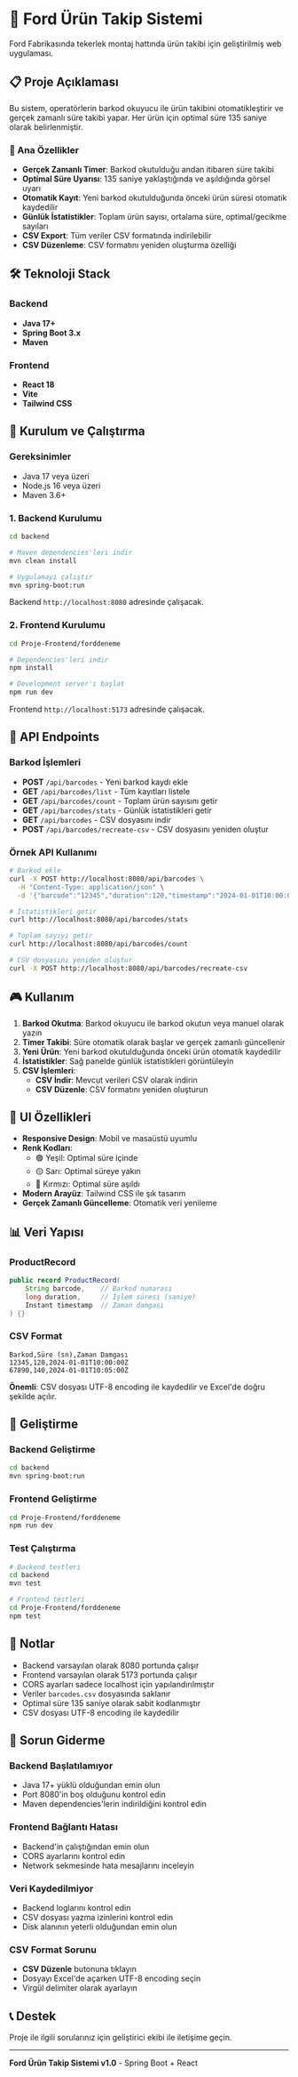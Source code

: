 # 🚗 Ford Ürün Takip Sistemi

Ford Fabrikasında tekerlek montaj hattında ürün takibi için geliştirilmiş web uygulaması.

## 📋 Proje Açıklaması

Bu sistem, operatörlerin barkod okuyucu ile ürün takibini otomatikleştirir ve gerçek zamanlı süre takibi yapar. Her ürün için optimal süre 135 saniye olarak belirlenmiştir.

### 🎯 Ana Özellikler

- **Gerçek Zamanlı Timer**: Barkod okutulduğu andan itibaren süre takibi
- **Optimal Süre Uyarısı**: 135 saniye yaklaştığında ve aşıldığında görsel uyarı
- **Otomatik Kayıt**: Yeni barkod okutulduğunda önceki ürün süresi otomatik kaydedilir
- **Günlük İstatistikler**: Toplam ürün sayısı, ortalama süre, optimal/gecikme sayıları
- **CSV Export**: Tüm veriler CSV formatında indirilebilir
- **CSV Düzenleme**: CSV formatını yeniden oluşturma özelliği

## 🛠️ Teknoloji Stack

### Backend
- **Java 17+**
- **Spring Boot 3.x**
- **Maven**

### Frontend
- **React 18**
- **Vite**
- **Tailwind CSS**

## 🚀 Kurulum ve Çalıştırma

### Gereksinimler
- Java 17 veya üzeri
- Node.js 16 veya üzeri
- Maven 3.6+

### 1. Backend Kurulumu

```bash
cd backend

# Maven dependencies'leri indir
mvn clean install

# Uygulamayı çalıştır
mvn spring-boot:run
```

Backend `http://localhost:8080` adresinde çalışacak.

### 2. Frontend Kurulumu

```bash
cd Proje-Frontend/forddeneme

# Dependencies'leri indir
npm install

# Development server'ı başlat
npm run dev
```

Frontend `http://localhost:5173` adresinde çalışacak.

## 📡 API Endpoints

### Barkod İşlemleri

- **POST** `/api/barcodes` - Yeni barkod kaydı ekle
- **GET** `/api/barcodes/list` - Tüm kayıtları listele
- **GET** `/api/barcodes/count` - Toplam ürün sayısını getir
- **GET** `/api/barcodes/stats` - Günlük istatistikleri getir
- **GET** `/api/barcodes` - CSV dosyasını indir
- **POST** `/api/barcodes/recreate-csv` - CSV dosyasını yeniden oluştur

### Örnek API Kullanımı

```bash
# Barkod ekle
curl -X POST http://localhost:8080/api/barcodes \
  -H "Content-Type: application/json" \
  -d '{"barcode":"12345","duration":120,"timestamp":"2024-01-01T10:00:00Z"}'

# İstatistikleri getir
curl http://localhost:8080/api/barcodes/stats

# Toplam sayıyı getir
curl http://localhost:8080/api/barcodes/count

# CSV dosyasını yeniden oluştur
curl -X POST http://localhost:8080/api/barcodes/recreate-csv
```

## 🎮 Kullanım

1. **Barkod Okutma**: Barkod okuyucu ile barkod okutun veya manuel olarak yazın
2. **Timer Takibi**: Süre otomatik olarak başlar ve gerçek zamanlı güncellenir
3. **Yeni Ürün**: Yeni barkod okutulduğunda önceki ürün otomatik kaydedilir
4. **İstatistikler**: Sağ panelde günlük istatistikleri görüntüleyin
5. **CSV İşlemleri**: 
   - **CSV İndir**: Mevcut verileri CSV olarak indirin
   - **CSV Düzenle**: CSV formatını yeniden oluşturun

## 🎨 UI Özellikleri

- **Responsive Design**: Mobil ve masaüstü uyumlu
- **Renk Kodları**: 
  - 🟢 Yeşil: Optimal süre içinde
  - 🟡 Sarı: Optimal süreye yakın
  - 🔴 Kırmızı: Optimal süre aşıldı
- **Modern Arayüz**: Tailwind CSS ile şık tasarım
- **Gerçek Zamanlı Güncelleme**: Otomatik veri yenileme

## 📊 Veri Yapısı

### ProductRecord
```java
public record ProductRecord(
    String barcode,    // Barkod numarası
    long duration,     // İşlem süresi (saniye)
    Instant timestamp  // Zaman damgası
) {}
```

### CSV Format
```csv
Barkod,Süre (sn),Zaman Damgası
12345,120,2024-01-01T10:00:00Z
67890,140,2024-01-01T10:05:00Z
```

**Önemli**: CSV dosyası UTF-8 encoding ile kaydedilir ve Excel'de doğru şekilde açılır.

## 🔧 Geliştirme

### Backend Geliştirme
```bash
cd backend
mvn spring-boot:run
```

### Frontend Geliştirme
```bash
cd Proje-Frontend/forddeneme
npm run dev
```

### Test Çalıştırma
```bash
# Backend testleri
cd backend
mvn test

# Frontend testleri
cd Proje-Frontend/forddeneme
npm test
```

## 📝 Notlar

- Backend varsayılan olarak 8080 portunda çalışır
- Frontend varsayılan olarak 5173 portunda çalışır
- CORS ayarları sadece localhost için yapılandırılmıştır
- Veriler `barcodes.csv` dosyasında saklanır
- Optimal süre 135 saniye olarak sabit kodlanmıştır
- CSV dosyası UTF-8 encoding ile kaydedilir

## 🚨 Sorun Giderme

### Backend Başlatılamıyor
- Java 17+ yüklü olduğundan emin olun
- Port 8080'in boş olduğunu kontrol edin
- Maven dependencies'lerin indirildiğini kontrol edin

### Frontend Bağlantı Hatası
- Backend'in çalıştığından emin olun
- CORS ayarlarını kontrol edin
- Network sekmesinde hata mesajlarını inceleyin

### Veri Kaydedilmiyor
- Backend loglarını kontrol edin
- CSV dosyası yazma izinlerini kontrol edin
- Disk alanının yeterli olduğundan emin olun

### CSV Format Sorunu
- **CSV Düzenle** butonuna tıklayın
- Dosyayı Excel'de açarken UTF-8 encoding seçin
- Virgül delimiter olarak ayarlayın

## 📞 Destek

Proje ile ilgili sorularınız için geliştirici ekibi ile iletişime geçin.

---

**Ford Ürün Takip Sistemi v1.0** - Spring Boot + React 
